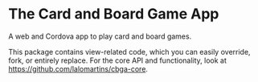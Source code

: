 The Card and Board Game App
===========================

A web and Cordova app to play card and board games.

This package contains view-related code, which you can easily override, fork, or entirely replace. For the core API and functionality, look at https://github.com/lalomartins/cbga-core.
